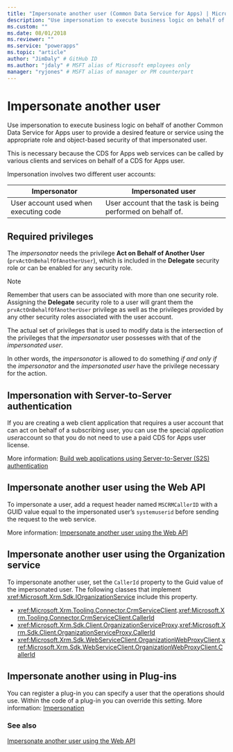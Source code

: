 ```yaml
---
title: "Impersonate another user (Common Data Service for Apps) | Microsoft Docs" # Intent and product brand in a unique string of 43-59 chars including spaces
description: "Use impersonation to execute business logic on behalf of another Common Data Service for Apps user to provide a desired feature or service using the appropriate role and object-based security of that impersonated user." # 115-145 characters including spaces. This abstract displays in the search result.
ms.custom: ""
ms.date: 08/01/2018
ms.reviewer: ""
ms.service: "powerapps"
ms.topic: "article"
author: "JimDaly" # GitHub ID
ms.author: "jdaly" # MSFT alias of Microsoft employees only
manager: "ryjones" # MSFT alias of manager or PM counterpart
---
```

# Impersonate another user

Use impersonation to execute business logic on behalf of another Common Data Service for Apps user to provide a desired feature or service using the appropriate role and object-based security of that impersonated user. 

This is necessary because the CDS for Apps web services can be called by various clients and services on behalf of a CDS for Apps user.

Impersonation involves two different user accounts: 

|Impersonator|Impersonated user|
|--|--|
|User account used when executing code|User account that the task is being performed on behalf of.|

## Required privileges

The *impersonator* needs the privilege **Act on Behalf of Another User** (`prvActOnBehalfOfAnotherUser`), which is included in the **Delegate** security role or can be enabled for any security role.

> [!NOTE]
> Remember that users can be associated with more than one security role. Assigning the **Delegate** security role to a user will grant them the `prvActOnBehalfOfAnotherUser` privilege as well as the privileges provided by any other security roles associated with the user account.

The actual set of privileges that is used to modify data is the intersection of the privileges that the *impersonator* user possesses with that of the *impersonated user*. 

In other words, the *impersonator* is allowed to do something *if and only if* the *impersonator* and the *impersonated user* have the privilege necessary for the action.

## Impersonation with Server-to-Server authentication

If you are creating a web client application that requires a user account that can act on behalf of a subscribing user, you can use the special *application user*account so that you do not need to use a paid CDS for Apps user license.

More information: [Build web applications using Server-to-Server (S2S) authentication](build-web-applications-server-server-s2s-authentication.md)

## Impersonate another user using the Web API

To impersonate a user, add a request header named `MSCRMCallerID` with a GUID value equal to the impersonated user’s `systemuserid` before sending the request to the web service. 

More information: [Impersonate another user using the Web API](webapi/impersonate-another-user-web-api.md)


## Impersonate another user using the Organization service

To impersonate another user, set the `CallerId` property to the Guid value of the impersonated user. The following classes that implement <xref:Microsoft.Xrm.Sdk.IOrganizationService> include this property.

- <xref:Microsoft.Xrm.Tooling.Connector.CrmServiceClient>.<xref:Microsoft.Xrm.Tooling.Connector.CrmServiceClient.CallerId>
- <xref:Microsoft.Xrm.Sdk.Client.OrganizationServiceProxy>.<xref:Microsoft.Xrm.Sdk.Client.OrganizationServiceProxy.CallerId>
- <xref:Microsoft.Xrm.Sdk.WebServiceClient.OrganizationWebProxyClient>.<xref:Microsoft.Xrm.Sdk.WebServiceClient.OrganizationWebProxyClient.CallerId>

## Impersonate another using in Plug-ins

You can register a plug-in you can specify a user that the operations should use. Within the code of a plug-in you can override this setting.
More information: [Impersonation](plug-ins.md#impersonation)


### See also

[Impersonate another user using the Web API](webapi/impersonate-another-user-web-api.md)<br />
